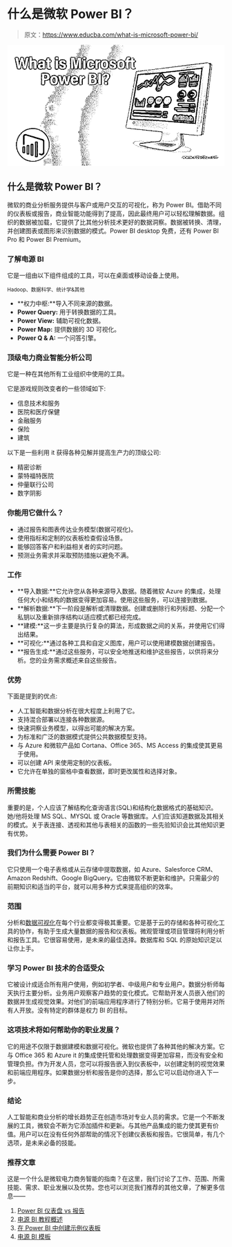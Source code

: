 # 什么是微软 Power BI？

> 原文：<https://www.educba.com/what-is-microsoft-power-bi/>

![What is Microsoft Power BI?](img/cb3ad51fddf577d315a062c7e85b4dee.png)



## 什么是微软 Power BI？

微软的商业分析服务提供与客户或用户交互的可视化，称为 Power BI。借助不同的仪表板或报告，商业智能功能得到了提高，因此最终用户可以轻松理解数据。组织的数据被加载，它提供了比其他分析技术更好的数据洞察。数据被转换、清理，并创建图表或图形来识别数据的模式。Power BI desktop 免费，还有 Power BI Pro 和 Power BI Premium。

### 了解电源 BI

它是一组由以下组件组成的工具，可以在桌面或移动设备上使用。

<small>Hadoop、数据科学、统计学&其他</small>

*   **权力中枢:**导入不同来源的数据。
*   **Power Query:** 用于转换数据的工具。
*   **Power View:** 辅助可视化数据。
*   **Power Map:** 提供数据的 3D 可视化。
*   **Power Q & A:** 一个问答引擎。

### 顶级电力商业智能分析公司

它是一种在其他所有工业组织中使用的工具。

它是游戏规则改变者的一些领域如下:

*   信息技术和服务
*   医院和医疗保健
*   金融服务
*   保险
*   建筑

以下是一些利用 it 获得各种见解并提高生产力的顶级公司:

*   精密诊断
*   蒙特福特医院
*   仲量联行公司
*   数字阴影

### 你能用它做什么？

*   通过报告和图表传达业务模型(数据可视化)。
*   使用指标和定制的仪表板检查假设场景。
*   能够回答客户和利益相关者的实时问题。
*   预测业务需求并采取预防措施以避免不满。

### 工作

*   **导入数据:**它允许您从各种来源导入数据。随着微软 Azure 的集成，处理任何大小和结构的数据变得更加容易。使用这些服务，可以连接到数据。
*   **解析数据:**下一阶段是解析或清理数据。创建或删除行和列标题、分配一个私钥以及重新排序结构以适应模式都已经完成。
*   **建模:**这一步主要是执行复杂的算法，形成数据之间的关系，并使用它们得出结果。
*   **可视化:**通过各种工具和自定义图库，用户可以使用建模数据创建报告。
*   **报告生成:**通过这些服务，可以安全地推送和维护这些报告，以供将来分析。您的业务需求概述来自这些报告。

### 优势

下面是提到的优点:

*   人工智能和数据分析在很大程度上利用了它。
*   支持混合部署以连接各种数据源。
*   快速洞察业务模型，以得出可能的解决方案。
*   为标准和广泛的数据模式提供公共数据模型支持。
*   与 Azure 和微软产品如 Cortana、Office 365、MS Access 的集成使其更易于使用。
*   可以创建 API 来使用定制的仪表板。
*   它允许在单独的窗格中查看数据，即时更改属性和选择对象。

### 所需技能

重要的是，个人应该了解结构化查询语言(SQL)和结构化数据格式的基础知识。她/他将处理 MS SQL、MYSQL 或 Oracle 等数据库。人们应该知道数据及其相关的模式。关于表连接、透视和其他与表相关的函数的一些先验知识会比其他知识更有优势。

### 我们为什么需要 Power BI？

它只使用一个电子表格或从云存储中提取数据，如 Azure、Salesforce CRM、Amazon Redshift、Google BigQuery。它由微软不断更新和维护。只需最少的前期知识和适当的平台，就可以用多种方式来提高组织的效率。

### 范围

分析和[数据可视化](https://www.educba.com/what-is-data-visualization/)在每个行业都变得极其重要。它是基于云的存储和各种可视化工具的协作，有助于生成大量数据的报告和仪表板。微观管理或项目管理将利用分析和报告工具。它很容易使用，是未来的最佳选择。数据库和 SQL 的原始知识足以让你上手。

### 学习 Power BI 技术的合适受众

它被设计成适合所有用户使用，例如初学者、中级用户和专业用户。数据分析师每天执行主要分析。业务用户观察客户趋势的变化模式。它帮助开发人员嵌入他们的数据并生成视觉效果。对他们的前端应用程序进行了特别分析。它易于使用并对所有人开放。没有特定的群体是权力 BI 的目标。

### 这项技术将如何帮助你的职业发展？

它的用途不仅限于数据建模和数据可视化。微软也提供了各种其他的解决方案。它与 Office 365 和 Azure it 的集成使托管和处理数据变得更加容易，而没有安全和管理负担。作为开发人员，您可以将报告嵌入到仪表板中，以创建定制的视觉效果和前端应用程序。如果数据分析和报告是你的选择，那么它可以启动你进入下一步。

### 结论

人工智能和商业分析的增长趋势正在创造市场对专业人员的需求。它是一个不断发展的工具，微软会不断为它添加插件和更新。与其他产品集成的能力使其更有价值。用户可以在没有任何外部帮助的情况下创建仪表板和报告。它很简单，有几个选项，是未来必备的技能。

### 推荐文章

这是一个什么是微软电力商务智能的指南？在这里，我们讨论了工作、范围、所需技能、需求、职业发展以及优势。您也可以浏览我们推荐的其他文章，了解更多信息——

1.  [Power BI 仪表盘 vs 报告](https://www.educba.com/power-bi-dashboard-vs-report/)
2.  [电源 BI 教程概述](https://www.educba.com/power-bi-tutorial/)
3.  [在 Power BI 中创建示例仪表板](https://www.educba.com/power-bi-dashboard-samples/)
4.  [电源 BI 模板](https://www.educba.com/power-bi-template/)





